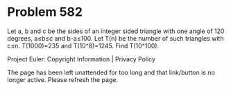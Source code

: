#   Problem 582

   Let a, b and c be the sides of an integer sided triangle with one angle of
   120 degrees, a≤b≤c and b-a≤100.
   Let T(n) be the number of such triangles with c≤n.
   T(1000)=235 and T(10^8)=1245.
   Find T(10^100).

   Project Euler: Copyright Information | Privacy Policy

   The page has been left unattended for too long and that link/button is no
   longer active. Please refresh the page.
